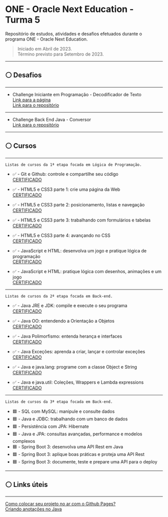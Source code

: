 # ONE - Oracle Next Education - Turma 5

Repositório de estudos, atividades e desafios efetuados durante o programa ONE - Oracle Next Education.  

> Iniciado em Abril de 2023.  
> Término previsto para Setembro de 2023.

***

## ⚪ Desafios

***

* Challenge Iniciante em Programação - Decodificador de Texto  
[Link para a página](https://jaohab.github.io/oracle-next-education-t5/src/desafios/sprint01/index.html)  
[Link para o repositório](https://github.com/jaohab/oracle-next-education-t5/tree/main/src/desafios/sprint01)  

***

* Challenge Back End Java - Conversor  
[Link para o repositório](https://github.com/jaohab/one-t5-conversor-moeda)  

***

## ⚪ Cursos

***

    Listas de cursos da 1ª etapa focada em Lógica de Programação.  

* ✅ - Git e Github: controle e compartilhe seu código  
[CERTIFICADO](https://cursos.alura.com.br/user/joao-hab/course/git-github-controle-compartilhe-codigo/certificate)

* ✅ - HTML5 e CSS3 parte 1: crie uma página da Web  
[CERTIFICADO](https://cursos.alura.com.br/user/joao-hab/course/html5-css3-crie-pagina-web/certificate)

* ✅ - HTML5 e CSS3 parte 2: posicionamento, listas e navegação  
[CERTIFICADO](https://cursos.alura.com.br/user/joao-hab/course/html5-css3-posicionamento-listas-e-navegacao/certificate)

* ✅ - HTML5 e CSS3 parte 3: trabalhando com formulários e tabelas  
[CERTIFICADO](https://cursos.alura.com.br/user/joao-hab/course/html5-css3-trabalhando-formularios-tabelas/certificate)

* ✅ - HTML5 e CSS3 parte 4: avançando no CSS  
[CERTIFICADO](https://cursos.alura.com.br/user/joao-hab/course/html5-css3-avancando-no-css/certificate)

* ✅ - JavaScript e HTML: desenvolva um jogo e pratique lógica de programação  
[CERTIFICADO](https://cursos.alura.com.br/user/joao-hab/course/javascript-logica-programacao-javascript-html/certificate)

* ✅ - JavaScript e HTML: pratique lógica com desenhos, animações e um jogo  
[CERTIFICADO](https://cursos.alura.com.br/user/joao-hab/course/logica-programacao-pratica-desenho-animacoes-jogo/certificate)

***

    Listas de cursos da 2ª etapa focada em Back-end.  

* ✅ - Java JRE e JDK: compile e execute o seu programa  
[CERTIFICADO](https://cursos.alura.com.br/user/joao-hab/course/java-jre-jdk-compile-execute-programa/certificate)

* ✅ - Java OO: entendendo a Orientação a Objetos  
[CERTIFICADO](https://cursos.alura.com.br/user/joao-hab/course/java-oo-orientacao-objetos/certificate)

* ✅ - Java Polimorfismo: entenda herança e interfaces  
[CERTIFICADO](https://cursos.alura.com.br/user/joao-hab/course/java-polimorfismo-heranca-interfaces/certificate)

* ✅ - Java Exceções: aprenda a criar, lançar e controlar exceções  
[CERTIFICADO](https://cursos.alura.com.br/user/joao-hab/course/java-excecoes-criar-lancar-controlar-excecoes/certificate)

* ✅ - Java e java.lang: programe com a classe Object e String  
[CERTIFICADO](https://cursos.alura.com.br/user/joao-hab/course/java-java-lang-classe-object-string/certificate)

* ✅ - Java e java.util: Coleções, Wrappers e Lambda expressions  
[CERTIFICADO](https://cursos.alura.com.br/user/joao-hab/course/java-util-colecoes-wrappers-lambdas/certificate)

***

    Listas de cursos da 3ª etapa focada em Back-end.  

* 🟦 - SQL com MySQL: manipule e consulte dados  
* 🟦 - Java e JDBC: trabalhando com um banco de dados  
* 🟦 - Persistência com JPA: Hibernate  
* 🟦 - Java e JPA: consultas avançadas, performance e modelos complexos  
* 🟦 - Spring Boot 3: desenvolva uma API Rest em Java
* 🟦 - Spring Boot 3: aplique boas práticas e proteja uma API Rest
* 🟦 - Spring Boot 3: documente, teste e prepare uma API para o deploy

***

## ⚪ Links úteis

***

[Como colocar seu projeto no ar com o Github Pages?](https://www.alura.com.br/artigos/como-colocar-projeto-no-ar-com-github-pages)  
[Criando anotações no Java](https://www.alura.com.br/artigos/criando-anotacoes-no-java)  
